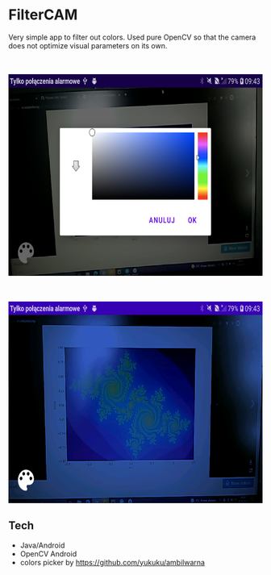 # FilterCAM
Very simple app to filter out colors. Used pure OpenCV so that the camera does not optimize visual parameters on its own.


<BR><BR>
<img src="photo1[1].png" height="400" />

<BR><BR>
<img src="photo2[1].png" height="400" />


## Tech
- Java/Android
- OpenCV Android
- colors picker by https://github.com/yukuku/ambilwarna 
